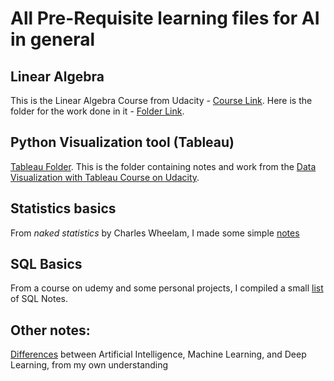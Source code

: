 # All Pre-Requisite learning files for AI in general

## Linear Algebra
This is the Linear Algebra Course from Udacity - [Course Link](https://classroom.udacity.com/courses/ud953). Here is the folder for the work done in it - [Folder Link](https://github.com/PranavEranki/AI-Pre-Requisites/tree/master/LinearAlgebra).


## Python Visualization tool (Tableau)
[Tableau Folder](https://github.com/PranavEranki/AI-Pre-Requisites/tree/master/Tableau).
This is the folder containing notes and work from the [Data Visualization with Tableau Course on Udacity](https://classroom.udacity.com/courses/ud1006).


## Statistics basics
From *naked statistics* by Charles Wheelam, I made some simple [notes](https://github.com/PranavEranki/AI-Pre-Requisites/blob/master/Statistics%20Basics/Notes.MD)


## SQL Basics
From a course on udemy and some personal projects, I compiled a small [list](https://github.com/PranavEranki/AI-Pre-Requisites/blob/master/SQL/Notes.MD) of SQL Notes.


## Other notes:
[Differences](https://github.com/PranavEranki/AI-Pre-Requisites/blob/master/AI_ML_DL_Differences.md) between Artificial Intelligence, Machine Learning, and Deep Learning, from my own understanding
